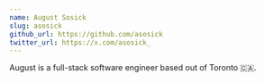 ```yaml
---
name: August Sosick
slug: asosick
github_url: https://github.com/asosick
twitter_url: https://x.com/asosick_
---
```


August is a full-stack software engineer based out of Toronto 🇨🇦.